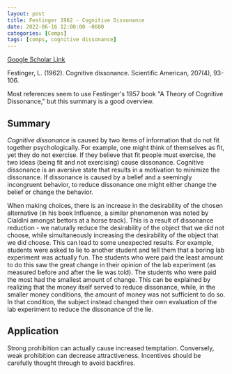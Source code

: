 ```yaml
---
layout: post
title: Festinger 1962 - Cognitive Dissonance
date: 2022-06-16 12:00:00 -0600
categories: [Comps]
tags: [comps, cognitive dissonance]
---
```

[Google Scholar Link](https://scholar.google.com/scholar?hl=en&as_sdt=0%2C45&as_vis=1&q=festinger+cognitive+dissonance+scientific+american&oq=festinger+cognitive+dissonance)

Festinger, L. (1962). Cognitive dissonance. Scientific American, 207(4), 93-106.

Most references seem to use Festinger's 1957 book "A Theory of Cognitive Dissonance," but this summary is a good overview.

## Summary
_Cognitive dissonance_ is caused by two items of information that do not fit together psychologically.  For example, one might think of themselves as fit, yet they do not exercise.  If they believe that fit people must exercise, the two ideas (being fit and not exercising) cause dissonance.  Cognitive dissonance is an aversive state that results in a motivation to minimize the dissonance.  If dissonance is caused by a belief and a seemingly incongruent behavior, to reduce dissonance one might either change the belief or change the behavior.

When making choices, there is an increase in the desirability of the chosen alternative (in his book Influence, a similar phenomenon was noted by Cialdini amongst bettors at a horse track).  This is a result of dissonance reduction - we naturally reduce the desirability of the object that we did not choose, while simultaneously increasing the desirability of the object that we did choose.  This can lead to some unexpected results.  For example, students were asked to lie to another student and tell them that a boring lab experiment was actually fun.  The students who were paid the least amount to do this saw the great change in their opinion of the lab experiment (as measured before and after the lie was told).  The students who were paid the most had the smallest amount of change.  This can be explained by realizing that the money itself served to reduce dissonance, while, in the smaller money conditions, the amount of money was not sufficient to do so.  In that condition, the subject instead changed their own evaluation of the lab experiment to reduce the dissonance of the lie.

## Application
Strong prohibition can actually cause increased temptation.  Conversely, weak prohibition can decrease attractiveness.  Incentives should be carefully thought through to avoid backfires.